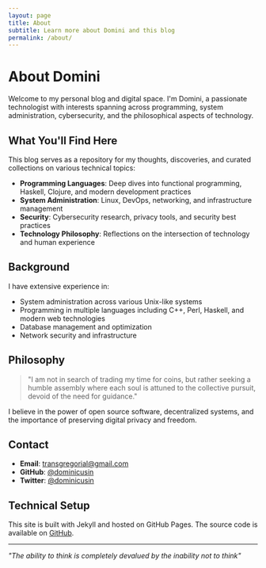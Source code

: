 ```yaml
---
layout: page
title: About
subtitle: Learn more about Domini and this blog
permalink: /about/
---
```


# About Domini

Welcome to my personal blog and digital space. I'm Domini, a passionate technologist with interests spanning across programming, system administration, cybersecurity, and the philosophical aspects of technology.

## What You'll Find Here

This blog serves as a repository for my thoughts, discoveries, and curated collections on various technical topics:

- **Programming Languages**: Deep dives into functional programming, Haskell, Clojure, and modern development practices
- **System Administration**: Linux, DevOps, networking, and infrastructure management
- **Security**: Cybersecurity research, privacy tools, and security best practices
- **Technology Philosophy**: Reflections on the intersection of technology and human experience

## Background

I have extensive experience in:
- System administration across various Unix-like systems
- Programming in multiple languages including C++, Perl, Haskell, and modern web technologies
- Database management and optimization
- Network security and infrastructure

## Philosophy

> "I am not in search of trading my time for coins, but rather seeking a humble assembly where each soul is attuned to the collective pursuit, devoid of the need for guidance."

I believe in the power of open source software, decentralized systems, and the importance of preserving digital privacy and freedom.

## Contact

- **Email**: [transgregorial@gmail.com](mailto:transgregorial@gmail.com)
- **GitHub**: [@dominicusin](https://github.com/dominicusin)
- **Twitter**: [@dominicusin](https://twitter.com/dominicusin)

## Technical Setup

This site is built with Jekyll and hosted on GitHub Pages. The source code is available on [GitHub](https://github.com/dominicusin/dominicusin.github.io).

---

*"The ability to think is completely devalued by the inability not to think"*